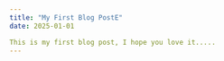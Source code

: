 ```yaml
---
title: "My First Blog PostE"
date: 2025-01-01

This is my first blog post, I hope you love it.....
---
```

